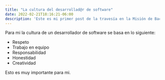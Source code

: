 ```yaml
---
title: "La cultura del desarrollad@r de software"
date: 2022-02-21T18:16:21-06:00
description: 'Este es mi primer post de la travesía en la Misión de Backend con Node JS de Launch X.'
---
```


Para mi la cultura de un desarrollador de software se basa en lo siguiente:

- Respeto
- Trabajo en equipo
- Responsabilidad
- Honestidad
- Creatividad

Esto es muy importante para mi.
